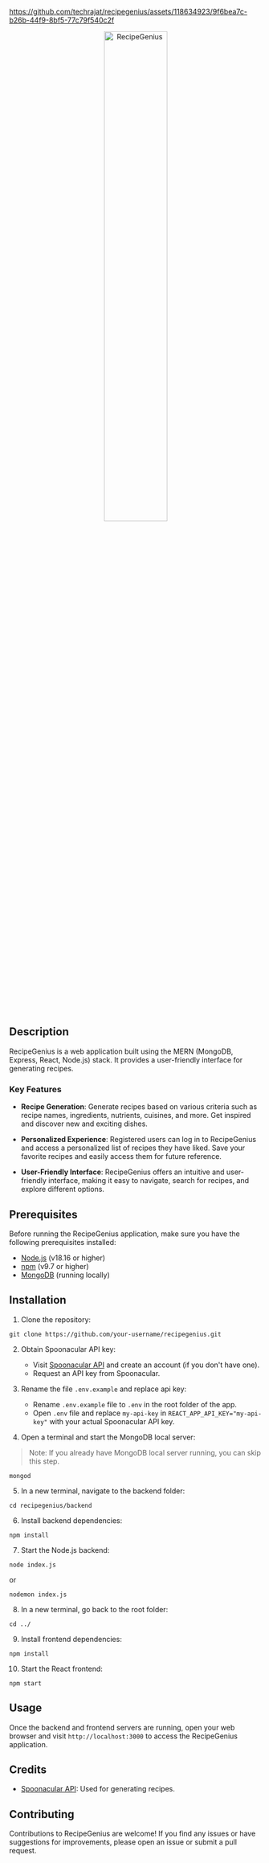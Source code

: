 https://github.com/techrajat/recipegenius/assets/118634923/9f6bea7c-b26b-44f9-8bf5-77c79f540c2f

<p align="center"><img src="https://i.imgur.com/2OweQxN.png" alt="RecipeGenius" width="50%"></p>

## Description

RecipeGenius is a web application built using the MERN (MongoDB, Express, React, Node.js) stack. It provides a user-friendly interface for generating recipes.

### Key Features

- **Recipe Generation**: Generate recipes based on various criteria such as recipe names, ingredients, nutrients, cuisines, and more. Get inspired and discover new and exciting dishes.

- **Personalized Experience**: Registered users can log in to RecipeGenius and access a personalized list of recipes they have liked. Save your favorite recipes and easily access them for future reference.

- **User-Friendly Interface**: RecipeGenius offers an intuitive and user-friendly interface, making it easy to navigate, search for recipes, and explore different options.

## Prerequisites

Before running the RecipeGenius application, make sure you have the following prerequisites installed:

- [Node.js](https://nodejs.org/) (v18.16 or higher)
- [npm](https://www.npmjs.com/) (v9.7 or higher)
- [MongoDB](https://www.mongodb.com/try/download/community) (running locally)

## Installation

1. Clone the repository:

```shell
git clone https://github.com/your-username/recipegenius.git
```

2. Obtain Spoonacular API key:

   - Visit [Spoonacular API](https://spoonacular.com/food-api) and create an account (if you don't have one).
   - Request an API key from Spoonacular.

3. Rename the file `.env.example` and replace api key:

   - Rename `.env.example` file to `.env` in the root folder of the app.
   - Open `.env` file and replace `my-api-key` in `REACT_APP_API_KEY="my-api-key"` with your actual Spoonacular API key.

4. Open a terminal and start the MongoDB local server:
> Note: If you already have MongoDB local server running, you can skip this step.

```shell
mongod
```

5. In a new terminal, navigate to the backend folder:

```shell
cd recipegenius/backend
```

6. Install backend dependencies:

```shell
npm install
```

7. Start the Node.js backend:

```shell
node index.js
```
or
```shell
nodemon index.js
```

8. In a new terminal, go back to the root folder:

```shell
cd ../
```

9. Install frontend dependencies:

```shell
npm install
```

10. Start the React frontend:

```shell
npm start
```

## Usage

Once the backend and frontend servers are running, open your web browser and visit `http://localhost:3000` to access the RecipeGenius application.

## Credits

- [Spoonacular API](https://spoonacular.com/food-api): Used for generating recipes.

## Contributing

Contributions to RecipeGenius are welcome! If you find any issues or have suggestions for improvements, please open an issue or submit a pull request.